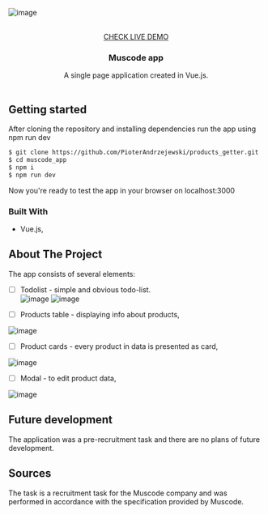 

<!-- PROJECT LOGO -->

![image](https://github.com/PioterAndrzejewski/muscode_app/assets/109315248/529eba8d-a5b2-4625-9c74-8843d6c0ddb7)


<br />
<div align="center">
  <a href="https://pioterandrzejewski.github.io/muscode_app/">CHECK LIVE DEMO</a>

<h3 align="center">Muscode app</h3>

  <p align="center">
   A single page application created in Vue.js.
    <br />
    <br />
  </p>
</div>

## Getting started

After cloning the repository and installing dependencies run the app using npm run dev

  ```sh
  $ git clone https://github.com/PioterAndrzejewski/products_getter.git
  $ cd muscode_app
  $ npm i
  $ npm run dev
  ```
Now you're ready to test the app in your browser on localhost:3000

### Built With

- Vue.js,

## About The Project

The app consists of several elements:

- [ ] Todolist - simple and obvious todo-list. <br>
![image](https://github.com/PioterAndrzejewski/muscode_app/assets/109315248/208b0e15-9659-498e-97de-0fbb6f4720b6)
![image](https://github.com/PioterAndrzejewski/muscode_app/assets/109315248/4858940d-afab-4896-99ed-72f3deeec5f8)

- [ ] Products table - displaying info about products, <br>

![image](https://github.com/PioterAndrzejewski/muscode_app/assets/109315248/d581886d-4f1d-4c35-80b5-9d3726ac74cc)

- [ ] Product cards - every product in data is presented as card, <br>

![image](https://github.com/PioterAndrzejewski/muscode_app/assets/109315248/24759d91-7daa-4c23-bfae-cd9510434361)


- [ ] Modal - to edit product data, <br>

![image](https://github.com/PioterAndrzejewski/muscode_app/assets/109315248/7d61784d-3b60-4ea4-aa9e-885799c29de7)

 ## Future development
The application was a pre-recruitment task and there are no plans of future development. 
    
## Sources
The task is a recruitment task for the Muscode company and was performed in accordance with the specification provided by Muscode. 
